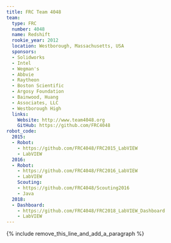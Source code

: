 ```yaml
---
title: FRC Team 4048
team:
  type: FRC
  number: 4048
  name: Redshift
  rookie_year: 2012
  location: Westborough, Massachusetts, USA
  sponsors:
  - Solidworks
  - Intel
  - Wegman's
  - Abbvie
  - Raytheon
  - Boston Scientific
  - Argosy Foundation
  - Bainwood, Huang
  - Associates, LLC
  - Westborough High
  links:
    Website: http://www.team4048.org
    GitHub: https://github.com/FRC4048
robot_code:
  2015:
  - Robot:
    - https://github.com/FRC4048/FRC2015_LabVIEW
    - LabVIEW
  2016:
  - Robot:
    - https://github.com/FRC4048/FRC2016_LabVIEW
    - LabVIEW
    Scouting:
    - https://github.com/FRC4048/Scouting2016
    - Java
  2018:
  - Dashboard:
    - https://github.com/FRC4048/FRC2018_LabVIEW_Dashboard
    - LabVIEW
---
```


{% include remove_this_line_and_add_a_paragraph %}